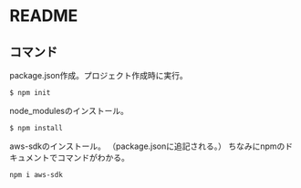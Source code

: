 # README

## コマンド

package.json作成。プロジェクト作成時に実行。
```
$ npm init
```

node_modulesのインストール。
```
$ npm install
```

aws-sdkのインストール。
（package.jsonに追記される。）
ちなみにnpmのドキュメントでコマンドがわかる。
```
npm i aws-sdk
```